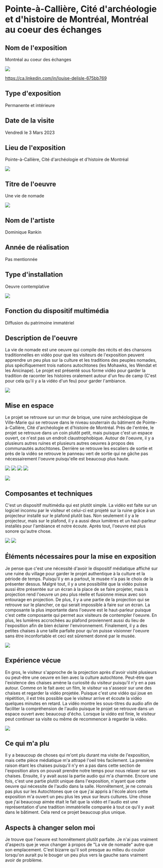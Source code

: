 # Pointe-à-Callière, Cité d'archéologie et d'histoire de Montréal, Montréal au coeur des échanges

<h2>Nom de l'exposition</h2>
Montréal au coeur des échanges

![](medias/mtlce_affiche.jpg)

https://ca.linkedin.com/in/louise-delisle-675bb769


<h2>Type d'exposition</h2>
Permanente et intérieure

<h2>Date de la visite</h2>
Vendredi le 3 Mars 2023

<h2>Lieu de l'exposition</h2>
Pointe-à-Callière, Cité d'archéologie et d'histoire de Montréal

![](medias/mtlce_moi_entree.jpg)

<h2>Titre de l'oeuvre</h2>
Une vie de nomade 

![](medias/mtlce_chanson.jpeg)

<h2>Nom de l'artiste</h2>
Dominique Rankin 

<h2>Année de réalisation</h2>
Pas mentionnée

<h2>Type d'installation</h2>
Oeuvre contemplative

![](medias/mtlce_introduction.jpeg)

<h2>Fonction du dispositif multimédia</h2>
Diffusion du patrimoine immatériel

<h2>Description de l'oeuvre</h2>
La vie de nomade est une oeuvre qui compile des récits et des chansons traditionnelles en vidéo pour que les visiteurs de l'exposition peuvent apprendre un peu plus sur la culture et les traditions des peuples nomades, plus spécifiquement trois nations autochtones (les Mohawks, les Wendat et les Anicinape). Le projet est présenté sous forme vidéo pour garder la tradition de raconter les histoires oralement autour d'un feu de camp (C'est pour cela qu'il y a la vidéo d'un feu) pour garder l'ambiance.

![](medias/mtlce_synopsis.jpeg)

<h2>Mise en espace</h2>
Le projet se retrouve sur un mur de brique, une ruine archéologique de Ville-Marie qui se retrouve dans le niveau souterrain du bâtiment de Pointe-à-Callière, Cité d'archéologie et d'histoire de Montréal. Près de l'entrée, le projet se retrouve dans un coin plutôt petit, mais puisque c'est un espace ouvert, ce n'est pas un endroit claustrophobique. Autour de l'oeuvre, il y a plusieurs autres ruines et plusieurs autres oeuvres à propos des communautés autochtones. Derrière se retrouve les escaliers de sortie et près de la vidéo se retrouve le panneau vert de sortie qui ne gâche pas nécessairement l'oeuvre puisqu'elle est beaucoup plus haute. 

![](medias/mtlce_vue_droite.jpg) ![](medias/mtlce_vue_gauche.jpg) ![](medias/mtlce_vue_gauche_arriere.jpg) ![](medias/mtlce_sortie.jpg)

![](medias/mtlce_schema.jpg)

<h2>Composantes et techniques</h2>
C'est un dispositif multimédia qui est plutôt simple. La vidéo est faite sur un logiciel inconnu par le visiteur et celui-ci est projeté sur la ruine grâce à un projecteur installé sur le plafond plutôt bas. Non seulement il y a le projecteur, mais sur le plafond, il y a aussi deux lumières et un haut-parleur installés pour l'ambiance et notre écoute. Après tout, l'oeuvre est plus sonore qu'autre chose. 

![](medias/mtlce_haut_parleur.jpg) ![](medias/mtlce_projecteur.jpg) 

<h2>Éléments nécessaires pour la mise en exposition</h2>
Je pense que c'est une nécessité d'avoir le dispositif médiatique affiché sur une ruine du village pour garder le projet authentique à la culture et la période de temps. Puisqu'il y en a partout, le musée n'a pas le choix de la présenter dessus. Malgré tout, il y a une possibilité que la vidéo puisse aussi être présentée sur un écran à la place de se faire projeter, mais la projection rend l'oeuvre un peu plus réelle et fusionne mieux avec son entourage en projection. De plus, il y a une partie de la projection qui se retrouve sur le plancher, ce qui serait impossible à faire sur un écran. La composante la plus importante dans l'oeuvre est le haut-parleur puisque c'est cette composante qui permet aux visiteurs de contempler l'oeuvre. En plus, les lumières accrochées au plafond proviennent aussi du lieu de l'exposition afin de bien éclairer l'environnement. Finalement, il y a des petites chaises à une taille parfaite pour qu'on puisse visionner l'oeuvre sans être inconfortable et ceci est sûrement donné par le musée.  

![](medias/mtlce_installation_complete.jpg)

<h2>Expérience vécue</h2>
En gros, le visiteur s'approche de la projection après d'avoir visité plusieurs ou peut-être une oeuvre en lien avec la culture autochtone. Peut-être que l'existence des chaises amène la curiosité du visiteur puisqu'il n'y en a pas autour. Comme on le fait avec un film, le visiteur va s'asseoir sur une des chaises et regarder la vidéo projetée. Puisque c'est une vidéo qui joue en répétition, il est très possible que le visiteur arrive et écoute la vidéo quelques minutes en retard. La vidéo montre les sous-titres du audio afin de faciliter la compréhension de l'audio puisque le projet se retrouve dans un espace ouvert avec beaucoup d'écho. Lorsque la vidéo est finie, le visiteur peut continuer sa visite ou même de recommencer à regarder la vidéo. 

[![](medias/mtlce_synopsis.jpeg)](https://youtu.be/BEJ_YT6aTkc)

<h2>Ce qui m'a plu</h2>
Il y a beaucoup de choses qui m'ont plu durant ma visite de l'exposition, mais cette pièce médiatique m'a attrapé l'oeil très facilement. La première raison étant les chaises puisqu'il n'y en a pas dans cette section de l'exposition alors on pouvait prendre notre temps pour nous relaxer sur ses chaises. Ensuite, il y avait aussi la partie audio qui m'a charmée. Encore une fois, c'est une partie plutôt unique dans l'exposition, n'ayant que cette oeuvre qui nécessite de l'audio dans la salle. Honnêtement, je ne connais pas plus sur les Autochtones que ce que j'ai appris à l'école alors cette exposition m'a ouvert un peu plus les yeux sur leurs cultures. Une chose que j'ai beaucoup aimée était le fait que la vidéo et l'audio est une représentation d'une tradition immatérielle comparée à tout ce qu'il y avait dans le bâtiment. Cela rend ce projet beaucoup plus unique.  

<h2>Aspects à changer selon moi</h2>
Je trouve que l'oeuvre est honnêtement plutôt parfaite. Je n'ai pas vraiment d'aspects que je veux changer à propos de "La vie de nomade" autre que son emplacement. C'est bizarre qu'il soit presque au milieu du couloir lorsqu'on aurait pu le bouger un peu plus vers la gauche sans vraiment avoir de problème. 
